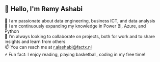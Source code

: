 ## 👋 Hello, I'm Remy Ashabi
👀 I am passionate about data engineering, business ICT, and data analysis  
🌱 I am continuously expanding my knowledge in Power BI, Azure, and Python  
💞️ I’m always looking to collaborate on projects, both for work and to share insights and learn from others  
📫 You can reach me at r.alashabi@factx.nl  
⚡ Fun fact: I enjoy reading, playing basketball, coding in my free time!


<!--
**R-Ashabi/R-ashabi** is a ✨ _special_ ✨ repository because its `README.md` (this file) appears on your GitHub profile.

Here are some ideas to get you started:

- 🔭 I’m currently working on ...
- 🌱 I’m currently learning ...
- 👯 I’m looking to collaborate on ...
- 🤔 I’m looking for help with ...
- 💬 Ask me about ...
- 📫 How to reach me: ...
- 😄 Pronouns: ...
- ⚡ Fun fact: ...
-->
